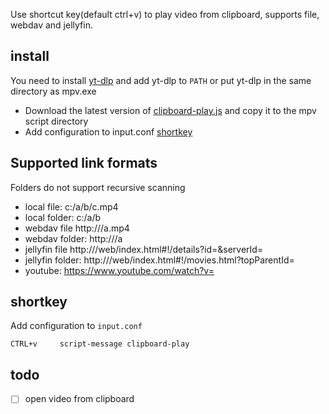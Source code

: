 Use shortcut key(default ctrl+v) to play video from clipboard, supports file, webdav and jellyfin.


## install
You need to install [yt-dlp](https://github.com/yt-dlp/yt-dlp?tab=readme-ov-file#installation) and add yt-dlp to ```PATH``` or put yt-dlp in the same directory as mpv.exe

- Download the latest version of [clipboard-play.js](https://github.com/mpv-easy/mpv-easy/releases) and copy it to the mpv script directory
- Add configuration to input.conf [shortkey](https://github.com/mpv-easy/mpv-easy/tree/main/mpv-clipboard-play#shortkey)

## Supported link formats
Folders do not support recursive scanning

- local file: c:/a/b/c.mp4
- local folder: c:/a/b
- webdav file http://<host>/a.mp4
- webdav folder: http://<host>/a
- jellyfin file http://<host>/web/index.html#!/details?id=<id>&serverId=<sid>
- jellyfin folder: http://<host>/web/index.html#!/movies.html?topParentId=<id>
- youtube: https://www.youtube.com/watch?v=<id>


## shortkey
Add configuration to `input.conf`

```
CTRL+v     script-message clipboard-play
```

## todo
- [ ] open video from clipboard